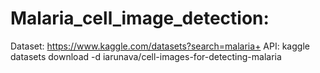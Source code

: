 # Malaria_cell_image_detection:

Dataset: https://www.kaggle.com/datasets?search=malaria+
API: kaggle datasets download -d iarunava/cell-images-for-detecting-malaria
